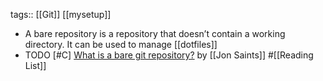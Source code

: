 tags:: [[Git]] [[mysetup]]

- A bare repository is a repository that doesn’t contain a working directory. It can be used to manage [[dotfiles]]
- TODO [#C] [What is a bare git repository?](https://www.saintsjd.com/2011/01/what-is-a-bare-git-repository/) by [[Jon Saints]] #[[Reading List]]